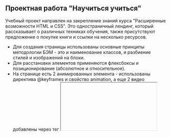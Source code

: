 
## Проектная работа "Научиться учиться"

Учебный проект направлен на закрепление знаний курса "Расширенные возможности HTML и CSS".
Это одностраничный лендинг, который рассказывает о различных техниках обучения, также присутствуют предложение о покупке книги и ссылки на несколько ресурсов. 

* Для создания страницы использованы основные принципы методологии БЭМ - это и наименование классов, и разбиение стилей и изображений на блоки. 
* Для расстановки элементов применяются флексбоксы и позиционирование (абсолютное и относительное). 
* На странице есть 2 анимированных элемента - использованы директива @keyframes и свойство animation, а еще 2 видео добавлены через тег <iframe>.

